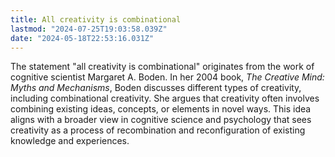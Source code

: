 ```yaml
---
title: All creativity is combinational
lastmod: "2024-07-25T19:03:58.039Z"
date: "2024-05-18T22:53:16.031Z"
---
```


The statement "all creativity is combinational" originates from the work of cognitive scientist Margaret A. Boden. In her 2004 book, _The Creative Mind: Myths and Mechanisms_, Boden discusses different types of creativity, including combinational creativity. She argues that creativity often involves combining existing ideas, concepts, or elements in novel ways. This idea aligns with a broader view in cognitive science and psychology that sees creativity as a process of recombination and reconfiguration of existing knowledge and experiences.
